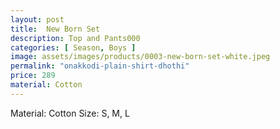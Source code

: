 ```yaml
---
layout: post
title:  New Born Set
description: Top and Pants000
categories: [ Season, Boys ]
image: assets/images/products/0003-new-born-set-white.jpeg
permalink: "onakkodi-plain-shirt-dhothi"
price: 289
material: Cotton
---
```


Material: Cotton
Size: S, M, L